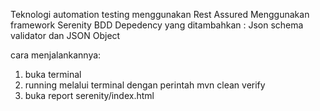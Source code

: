 Teknologi automation testing menggunakan Rest Assured
Menggunakan framework Serenity BDD
Depedency yang ditambahkan : Json schema validator dan JSON Object

cara menjalankannya:
1. buka terminal
2. running melalui terminal dengan perintah mvn clean verify
3. buka report serenity/index.html